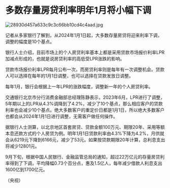 # 多数存量房贷利率明年1月将小幅下调

![28930d457a633c9c3c66bb10cd4c4aad.jpg](https://raw.githubusercontent.com/qqhsx/qqnews_image/main/多数存量房贷利率明年1月将小幅下调/28930d457a633c9c3c66bb10cd4c4aad.jpg)

记者从多家银行了解到，从2024年1月1日起，大多数存量房贷将迎来利率下调，调整的幅度是10个基点。

银行人士介绍，目前市场上的个人房贷利率基本上都是采用贷款市场报价利率LPR加减点形成的，也就是说房贷利率的高低受LPR涨跌的影响。

贷款市场报价利率LPR每月公布一次，而房贷利率则是每年有一次调整机会。贷款人可以选择在每年的1月1日调整，也可以选择在贷款发放日调整。

每年1月，银行会根据上一年LPR的涨跌幅度，调整新一年的个人房贷利率。

交通银行北京市分行消费金融部总经理陈静表示，2023年6月，LPR进行了调整，5年期以上的LPR从4.3%调降到了4.2%，减少了10个基点，那么相应客户的贷款利率也会减少10个基点。绝大多数客户的重定价日都是1月1日，所以绝大多数客户也都会从2024年1月1日进行调整，无需客户做任何操作。

据银行人士测算，以北京地区首套房贷、贷款金额100万元、期限20年、采用等额本息还款方式的个人房贷为例。明年1月1日贷款利率由4.3%下降为4.2%，月供就会从6219元下降到6166元，减少了53元。如果按贷款期限20年计算，总利息支出将减少12801元。

9月下旬，根据中国人民银行、金融监管总局的通知，超过22万亿元的存量房贷利率得到了下调，平均降幅0.73个百分点，惠及1.5亿人，每年减少借款人利息支出1600亿到1700亿元。

（央视）

